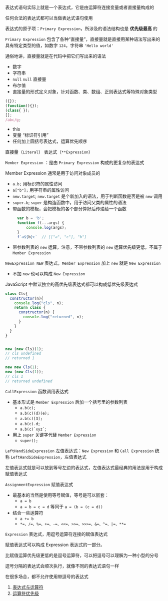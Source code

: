 表达式语句实际上就是一个表达式，它是由运算符连接变量或者直接量构成的

任何合法的表达式都可以当做表达式语句使用

表达式的原子项：`Primary Expression`，所涉及的语法结构也是 __优先级最高__ 的

`Primary Expression` 包含了各种“直接量”，直接量就是直接用某种语法写出来的具有特定类型的值，如数字 `124`，字符串 `'Hello world'`

通俗地讲，直接量就是在代码中把它们写出来的语法
- 数字
- 字符串
- `null` `null` 直接量
- 布尔值
- 直接量的形式定义对象，针对函数、类、数组、正则表达式等特殊对象类型
```js
({});
(function(){});
(class{ });
[];
/abc/g;
```
- this
- 变量  “标识符引用”
- 任何加上圆括号表达式，运算优先顺序

直接量（`Literal`） 表达式（`**Expression`）

`Member Expression` ：是由 `Primary Expression` 构成的更复杂的表达式

Member Expression 通常是用于访问对象成员的
- `a.b;` 用标识符的属性访问
- `a["b"];` 用字符串的属性访问
- `new.target`; `new.target` 是个新加入的语法，用于判断函数是否是被 `new` 调用
- `super.b`; `super` 是构造函数中，用于访问父类的属性的语法
- 带函数的模板，会把模板的各个部分算好后传递给一个函数
  ``` js
    var b = 'b';
    function f(...args) { 
        console.log(args); 
    }
    f`a${b}c`  // [["a", "c"], "b"]
  ```
- 带参数列表的 `new` 运算，注意，不带参数列表的 `new` 运算优先级更低，不属于 `Member Expression`

`NewExpression NEW` 表达式，`Member Expression` 加上 `new` 就是 `New Expression`
- 不加 `new` 也可以构成 `New Expression`


JavaScript 中默认独立的高优先级表达式都可以构成低优先级表达式

```js
class Cls{
  constructor(n){
    console.log("cls", n);
    return class {
      constructor(n) {
        console.log("returned", n);
      }
    }
  }
}


new (new Cls)(1);
// cls undefined
// returned 1

new new Cls(1); 
new (new Cls(1));
// cls 1
// returned undefined

```

`CallExpression` 函数调用表达式
- 基本形式是 `Member Expression` 后加一个括号里的参数列表
  - `a.b(c);`
  - `a.b(c)(d)(e);`
  - `a.b(c)[3];`
  - `a.b(c).d;`
  - `` a.b(c)`xyz` ``;
- 用上 `super` 关键字代替 `Member Expression`
  - `super();`

`LeftHandSideExpression` 左值表达式：`New Expression` 和 `Call Expression` 统称 `LeftHandSideExpression`，左值表达式

左值表达式就是可以放到等号左边的表达式，左值表达式最经典的用法是用于构成赋值表达式

`AssignmentExpression` 赋值表达式
- 最基本的当然是使用等号赋值，等号是可以嵌套：
  - `a = b` 
  - `a = b = c = d` 等同于 `a = (b = (c = d))`
- 结合一些运算符 
  - `a += b` 
  - `*=、/=、%=、+=、-=、<<=、>>=、>>>=、&=、^=、|=、**=`


`Expression` 表达式，用逗号运算符连接的赋值表达式

赋值表达式可以构成 Expression 表达式的一部分。

比赋值运算优先级更低的是逗号运算符，可以把逗号可以理解为一种小型的分号

逗号分隔的表达式会顺次执行，就像不同的表达式语句一样

在很多场合，都不允许使用带逗号的表达式

1. [表达式与运算符](https://developer.mozilla.org/zh-CN/docs/Web/JavaScript/Guide/Expressions_and_Operators)
2. [运算符优先级](https://developer.mozilla.org/zh-CN/docs/Web/JavaScript/Reference/Operators/Operator_Precedence)
